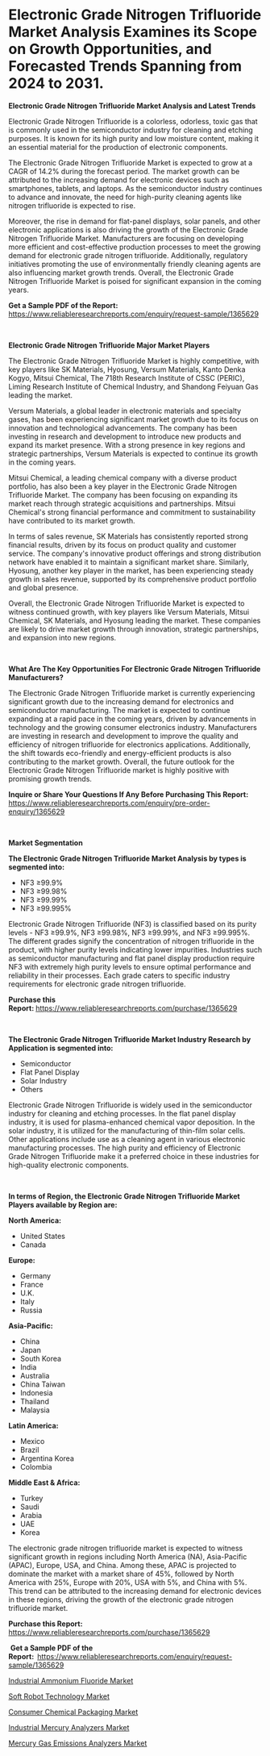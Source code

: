 <p><h1>Electronic Grade Nitrogen Trifluoride Market Analysis Examines its Scope on Growth Opportunities, and Forecasted Trends Spanning from 2024 to 2031.</h1></p><p><strong>Electronic Grade Nitrogen Trifluoride Market Analysis and Latest Trends</strong></p>
<p><p>Electronic Grade Nitrogen Trifluoride is a colorless, odorless, toxic gas that is commonly used in the semiconductor industry for cleaning and etching purposes. It is known for its high purity and low moisture content, making it an essential material for the production of electronic components.</p><p>The Electronic Grade Nitrogen Trifluoride Market is expected to grow at a CAGR of 14.2% during the forecast period. The market growth can be attributed to the increasing demand for electronic devices such as smartphones, tablets, and laptops. As the semiconductor industry continues to advance and innovate, the need for high-purity cleaning agents like nitrogen trifluoride is expected to rise.</p><p>Moreover, the rise in demand for flat-panel displays, solar panels, and other electronic applications is also driving the growth of the Electronic Grade Nitrogen Trifluoride Market. Manufacturers are focusing on developing more efficient and cost-effective production processes to meet the growing demand for electronic grade nitrogen trifluoride. Additionally, regulatory initiatives promoting the use of environmentally friendly cleaning agents are also influencing market growth trends. Overall, the Electronic Grade Nitrogen Trifluoride Market is poised for significant expansion in the coming years.</p></p>
<p><strong>Get a Sample PDF of the Report:&nbsp;</strong> <a href="https://www.reliableresearchreports.com/enquiry/request-sample/1365629">https://www.reliableresearchreports.com/enquiry/request-sample/1365629</a></p>
<p>&nbsp;</p>
<p><strong>Electronic Grade Nitrogen Trifluoride Major Market Players</strong></p>
<p><p>The Electronic Grade Nitrogen Trifluoride Market is highly competitive, with key players like SK Materials, Hyosung, Versum Materials, Kanto Denka Kogyo, Mitsui Chemical, The 718th Research Institute of CSSC (PERIC), Liming Research Institute of Chemical Industry, and Shandong Feiyuan Gas leading the market. </p><p>Versum Materials, a global leader in electronic materials and specialty gases, has been experiencing significant market growth due to its focus on innovation and technological advancements. The company has been investing in research and development to introduce new products and expand its market presence. With a strong presence in key regions and strategic partnerships, Versum Materials is expected to continue its growth in the coming years.</p><p>Mitsui Chemical, a leading chemical company with a diverse product portfolio, has also been a key player in the Electronic Grade Nitrogen Trifluoride Market. The company has been focusing on expanding its market reach through strategic acquisitions and partnerships. Mitsui Chemical's strong financial performance and commitment to sustainability have contributed to its market growth.</p><p>In terms of sales revenue, SK Materials has consistently reported strong financial results, driven by its focus on product quality and customer service. The company's innovative product offerings and strong distribution network have enabled it to maintain a significant market share. Similarly, Hyosung, another key player in the market, has been experiencing steady growth in sales revenue, supported by its comprehensive product portfolio and global presence.</p><p>Overall, the Electronic Grade Nitrogen Trifluoride Market is expected to witness continued growth, with key players like Versum Materials, Mitsui Chemical, SK Materials, and Hyosung leading the market. These companies are likely to drive market growth through innovation, strategic partnerships, and expansion into new regions.</p></p>
<p>&nbsp;</p>
<p><strong>What Are The Key Opportunities For Electronic Grade Nitrogen Trifluoride Manufacturers?</strong></p>
<p><p>The Electronic Grade Nitrogen Trifluoride market is currently experiencing significant growth due to the increasing demand for electronics and semiconductor manufacturing. The market is expected to continue expanding at a rapid pace in the coming years, driven by advancements in technology and the growing consumer electronics industry. Manufacturers are investing in research and development to improve the quality and efficiency of nitrogen trifluoride for electronics applications. Additionally, the shift towards eco-friendly and energy-efficient products is also contributing to the market growth. Overall, the future outlook for the Electronic Grade Nitrogen Trifluoride market is highly positive with promising growth trends.</p></p>
<p><strong>Inquire or Share Your Questions If Any Before Purchasing This Report:</strong> <a href="https://www.reliableresearchreports.com/enquiry/pre-order-enquiry/1365629">https://www.reliableresearchreports.com/enquiry/pre-order-enquiry/1365629</a></p>
<p>&nbsp;</p>
<p><strong>Market Segmentation</strong></p>
<p><strong>The Electronic Grade Nitrogen Trifluoride Market Analysis by types is segmented into:</strong></p>
<p><ul><li>NF3 ≥99.9%</li><li>NF3 ≥99.98%</li><li>NF3 ≥99.99%</li><li>NF3 ≥99.995%</li></ul></p>
<p><p>Electronic Grade Nitrogen Trifluoride (NF3) is classified based on its purity levels - NF3 ≥99.9%, NF3 ≥99.98%, NF3 ≥99.99%, and NF3 ≥99.995%. The different grades signify the concentration of nitrogen trifluoride in the product, with higher purity levels indicating lower impurities. Industries such as semiconductor manufacturing and flat panel display production require NF3 with extremely high purity levels to ensure optimal performance and reliability in their processes. Each grade caters to specific industry requirements for electronic grade nitrogen trifluoride.</p></p>
<p><strong>Purchase this Report:&nbsp;</strong><a href="https://www.reliableresearchreports.com/purchase/1365629">https://www.reliableresearchreports.com/purchase/1365629</a></p>
<p>&nbsp;</p>
<p><strong>The Electronic Grade Nitrogen Trifluoride Market Industry Research by Application is segmented into:</strong></p>
<p><ul><li>Semiconductor</li><li>Flat Panel Display</li><li>Solar Industry</li><li>Others</li></ul></p>
<p><p>Electronic Grade Nitrogen Trifluoride is widely used in the semiconductor industry for cleaning and etching processes. In the flat panel display industry, it is used for plasma-enhanced chemical vapor deposition. In the solar industry, it is utilized for the manufacturing of thin-film solar cells. Other applications include use as a cleaning agent in various electronic manufacturing processes. The high purity and efficiency of Electronic Grade Nitrogen Trifluoride make it a preferred choice in these industries for high-quality electronic components.</p></p>
<p>&nbsp;</p>
<p><strong>In terms of Region, the Electronic Grade Nitrogen Trifluoride Market Players available by Region are:</strong></p>
<p>
    <p> <strong> North America: </strong>
        <ul>
            <li>United States</li>
            <li>Canada</li>
        </ul>
        </p> 
    <p> <strong> Europe: </strong>
        <ul>
            <li>Germany</li>
            <li>France</li>
            <li>U.K.</li>
            <li>Italy</li>
            <li>Russia</li>
        </ul>
        </p> 
    <p> <strong> Asia-Pacific: </strong>
        <ul>
            <li>China</li>
            <li>Japan</li>
            <li>South Korea</li>
            <li>India</li>
            <li>Australia</li>
            <li>China Taiwan</li>
            <li>Indonesia</li>
            <li>Thailand</li>
            <li>Malaysia</li>
        </ul>
        </p> 
    <p> <strong> Latin America: </strong>
        <ul>
            <li>Mexico</li>
            <li>Brazil</li>
            <li>Argentina Korea</li>
            <li>Colombia</li>
        </ul>
        </p> 
    <p> <strong> Middle East & Africa: </strong>
        <ul>
            <li>Turkey</li>
            <li>Saudi</li>
            <li>Arabia</li>
            <li>UAE</li>
            <li>Korea</li>
        </ul>
    </p>
    </p>
<p><p>The electronic grade nitrogen trifluoride market is expected to witness significant growth in regions including North America (NA), Asia-Pacific (APAC), Europe, USA, and China. Among these, APAC is projected to dominate the market with a market share of 45%, followed by North America with 25%, Europe with 20%, USA with 5%, and China with 5%. This trend can be attributed to the increasing demand for electronic devices in these regions, driving the growth of the electronic grade nitrogen trifluoride market.</p></p>
<p><strong>Purchase this Report: </strong><a href="https://www.reliableresearchreports.com/purchase/1365629">https://www.reliableresearchreports.com/purchase/1365629</a></p>
<p>&nbsp;<strong>Get a Sample PDF of the Report:&nbsp;&nbsp;</strong><a href="https://www.reliableresearchreports.com/enquiry/request-sample/1365629">https://www.reliableresearchreports.com/enquiry/request-sample/1365629</a></p>
<p><strong></strong></p>
<p><p><a href="https://github.com/Sarissaschmalingtr6fz2739/Market-Research-Report-List-1/blob/main/industrial-ammonium-fluoride-market.md">Industrial Ammonium Fluoride Market</a></p><p><a href="https://medium.com/@mildredlawson1937/soft-robot-technology-market-size-reveals-the-best-marketing-channels-in-global-industry-d46839262158">Soft Robot Technology Market</a></p><p><a href="https://github.com/jodemen/Market-Research-Report-List-1/blob/main/consumer-chemical-packaging-market.md">Consumer Chemical Packaging Market</a></p><p><a href="https://medium.com/@shirleysullivan73/industrial-mercury-analyzers-market-furnishes-information-on-market-share-market-trends-and-dc4f36424817">Industrial Mercury Analyzers Market</a></p><p><a href="https://medium.com/@shirleysullivan73/mercury-gas-emissions-analyzers-market-size-market-outlook-and-market-forecast-2024-to-2031-a4e21517843a">Mercury Gas Emissions Analyzers Market</a></p></p>